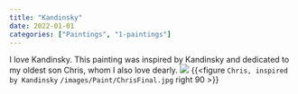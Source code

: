```yaml
---
title: "Kandinsky"
date: 2022-01-01
categories: ["Paintings", "1-paintings"]
---
```

I love Kandinsky. This painting was inspired by Kandinsky and dedicated to my oldest son Chris, whom I also love dearly.
![](ChrisFinal.jpg)
{{<figure `Chris, inspired by Kandinsky` `/images/Paint/ChrisFinal.jpg` right 90 >}}

